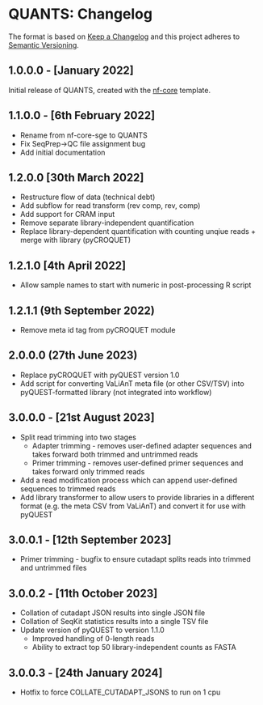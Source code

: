 # QUANTS: Changelog

The format is based on [Keep a Changelog](https://keepachangelog.com/en/1.0.0/)
and this project adheres to [Semantic Versioning](https://semver.org/spec/v2.0.0.html).

## 1.0.0.0 - [January 2022]

Initial release of QUANTS, created with the [nf-core](https://nf-co.re/) template.

## 1.1.0.0 - [6th February 2022]

* Rename from nf-core-sge to QUANTS
* Fix SeqPrep->QC file assignment bug
* Add initial documentation

## 1.2.0.0 [30th March 2022]

* Restructure flow of data (technical debt)
* Add subflow for read transform (rev comp, rev, comp)
* Add support for CRAM input
* Remove separate library-independent quantification
* Replace library-dependent quantification with counting unqiue reads + merge with library (pyCROQUET)

## 1.2.1.0 [4th April 2022]

* Allow sample names to start with numeric in post-processing R script

## 1.2.1.1 (9th September 2022)

* Remove meta id tag from pyCROQUET module

## 2.0.0.0 (27th June 2023)

* Replace pyCROQUET with pyQUEST version 1.0
* Add script for converting VaLiAnT meta file (or other CSV/TSV) into pyQUEST-formatted library (not integrated into workflow)

## 3.0.0.0 - [21st August 2023]

* Split read trimming into two stages
    * Adapter trimming - removes user-defined adapter sequences and takes forward both trimmed and untrimmed reads
    * Primer trimming - removes user-defined primer sequences and takes forward only trimmed reads
* Add a read modification process which can append user-defined sequences to trimmed reads
* Add library transformer to allow users to provide libraries in a different format (e.g. the meta CSV from VaLiAnT) and convert it for use with pyQUEST

## 3.0.0.1 - [12th September 2023]

* Primer trimming - bugfix to ensure cutadapt splits reads into trimmed and untrimmed files

## 3.0.0.2 - [11th October 2023]

* Collation of cutadapt JSON results into single JSON file
* Collation of SeqKit statistics results into a single TSV file
* Update version of pyQUEST to version 1.1.0
    * Improved handling of 0-length reads
    * Ability to extract top 50 library-independent counts as FASTA
## 3.0.0.3 - [24th January 2024]

* Hotfix to force COLLATE_CUTADAPT_JSONS to run on 1 cpu